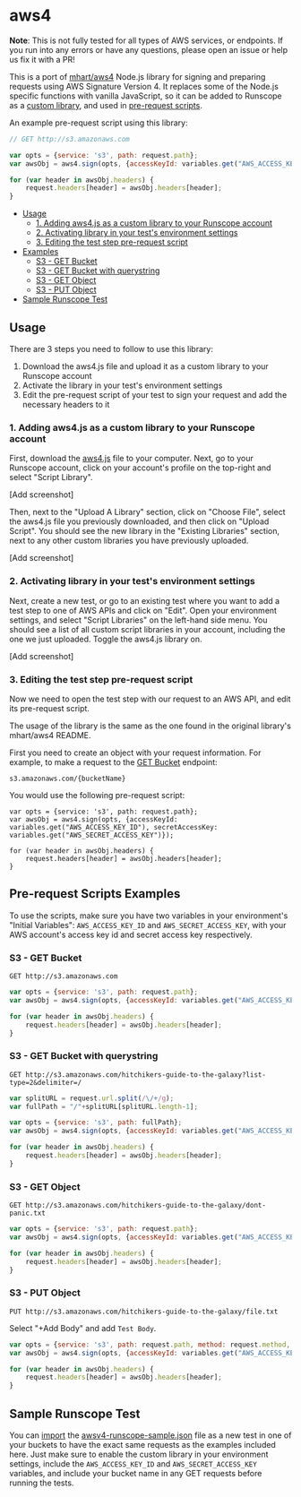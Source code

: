 # aws4

__Note__: This is not fully tested for all types of AWS services, or endpoints. If you run into any errors or have any questions, please open an issue or help us fix it with a PR!

This is a port of [mhart/aws4](https://github.com/mhart/aws4) Node.js library for signing and preparing requests using AWS Signature Version 4. It replaces some of the Node.js specific functions with vanilla JavaScript, so it can be added to Runscope as a [custom library](https://www.runscope.com/docs/api-testing/scripts/custom-libraries), and used in [pre-request scripts](https://www.runscope.com/docs/api-testing/scripts/pre-request).

An example pre-request script using this library:

```js
// GET http://s3.amazonaws.com

var opts = {service: 's3', path: request.path};
var awsObj = aws4.sign(opts, {accessKeyId: variables.get("AWS_ACCESS_KEY_ID"), secretAccessKey: variables.get("AWS_SECRET_ACCESS_KEY")});

for (var header in awsObj.headers) {
    request.headers[header] = awsObj.headers[header];
}
```

- [Usage](#usage)
  - [1. Adding aws4.js as a custom library to your Runscope account](#1.-adding-aws4.js-as-a-custom-library-to-your-runscope-account)
  - [2. Activating library in your test's environment settings](#2.-activating-library-in-your-test's-environment-settings)
  - [3. Editing the test step pre-request script](#3.-editing-the-test-step-pre-request-script)
- [Examples](#examples)
  - [S3 - GET Bucket](#s3---get-bucket)
  - [S3 - GET Bucket with querystring](#s3---get-bucket-with-querystring)
  - [S3 - GET Object](#s3---get-object)
  - [S3 - PUT Object](#s3---put-object)
- [Sample Runscope Test](#sample-runscope-test)

## Usage

There are 3 steps you need to follow to use this library:

1. Download the aws4.js file and upload it as a custom library to your Runscope account
2. Activate the library in your test's environment settings
3. Edit the pre-request script of your test to sign your request and add the necessary headers to it

### 1. Adding aws4.js as a custom library to your Runscope account

First, download the [aws4.js](./aws4.js) file to your computer. Next, go to your Runscope account, click on your account's profile on the top-right and select "Script Library".

[Add screenshot]

Then, next to the "Upload A Library" section, click on "Choose File", select the aws4.js file you previously downloaded, and then click on "Upload Script". You should see the new library in the "Existing Libraries" section, next to any other custom libraries you have previously uploaded.

[Add screenshot]

### 2. Activating library in your test's environment settings

Next, create a new test, or go to an existing test where you want to add a test step to one of AWS APIs and click on "Edit". Open your environment settings, and select "Script Libraries" on the left-hand side menu. You should see a list of all custom script libraries in your account, including the one we just uploaded. Toggle the aws4.js library on.

[Add screenshot]

### 3. Editing the test step pre-request script

Now we need to open the test step with our request to an AWS API, and edit its pre-request script.

The usage of the library is the same as the one found in the original library's mhart/aws4 README.

First you need to create an object with your request information. For example, to make a request to the [GET Bucket](http://docs.aws.amazon.com/AmazonS3/latest/API/v2-RESTBucketGET.html) endpoint:

`s3.amazonaws.com/{bucketName}`

You would use the following pre-request script:

```
var opts = {service: 's3', path: request.path};
var awsObj = aws4.sign(opts, {accessKeyId: variables.get("AWS_ACCESS_KEY_ID"), secretAccessKey: variables.get("AWS_SECRET_ACCESS_KEY")});

for (var header in awsObj.headers) {
    request.headers[header] = awsObj.headers[header];
}
```

## Pre-request Scripts Examples

To use the scripts, make sure you have two variables in your environment's "Initial Variables": `AWS_ACCESS_KEY_ID` and `AWS_SECRET_ACCESS_KEY`, with your AWS account's access key id and secret access key respectively.

### S3 - GET Bucket

`GET http://s3.amazonaws.com`

```js
var opts = {service: 's3', path: request.path};
var awsObj = aws4.sign(opts, {accessKeyId: variables.get("AWS_ACCESS_KEY_ID"), secretAccessKey: variables.get("AWS_SECRET_ACCESS_KEY")});

for (var header in awsObj.headers) {
    request.headers[header] = awsObj.headers[header];
}
```

### S3 - GET Bucket with querystring

`GET http://s3.amazonaws.com/hitchikers-guide-to-the-galaxy?list-type=2&delimiter=/`

```js
var splitURL = request.url.split(/\/+/g);
var fullPath = "/"+splitURL[splitURL.length-1];

var opts = {service: 's3', path: fullPath};
var awsObj = aws4.sign(opts, {accessKeyId: variables.get("AWS_ACCESS_KEY_ID"), secretAccessKey: variables.get("AWS_SECRET_ACCESS_KEY")});

for (var header in awsObj.headers) {
    request.headers[header] = awsObj.headers[header];
}
```

### S3 - GET Object

`GET http://s3.amazonaws.com/hitchikers-guide-to-the-galaxy/dont-panic.txt`

```js
var opts = {service: 's3', path: request.path};
var awsObj = aws4.sign(opts, {accessKeyId: variables.get("AWS_ACCESS_KEY_ID"), secretAccessKey: variables.get("AWS_SECRET_ACCESS_KEY")});

for (var header in awsObj.headers) {
    request.headers[header] = awsObj.headers[header];
}
```

### S3 - PUT Object

`PUT http://s3.amazonaws.com/hitchikers-guide-to-the-galaxy/file.txt`

Select "+Add Body" and add `Test Body`.

```js
var opts = {service: 's3', path: request.path, method: request.method, body: request.body};
var awsObj = aws4.sign(opts, {accessKeyId: variables.get("AWS_ACCESS_KEY_ID"), secretAccessKey: variables.get("AWS_SECRET_ACCESS_KEY")});

for (var header in awsObj.headers) {
    request.headers[header] = awsObj.headers[header];
}
```

## Sample Runscope Test

You can [import](https://www.runscope.com/docs/api-testing/importing#radar-import) the [awsv4-runscope-sample.json](./awsv4.runscope-sample.json) file as a new test in one of your buckets to have the exact same requests as the examples included here. Just make sure to enable the custom library in your environment settings, include the `AWS_ACCESS_KEY_ID` and `AWS_SECRET_ACCESS_KEY` variables, and include your bucket name in any GET requests before running the tests.
